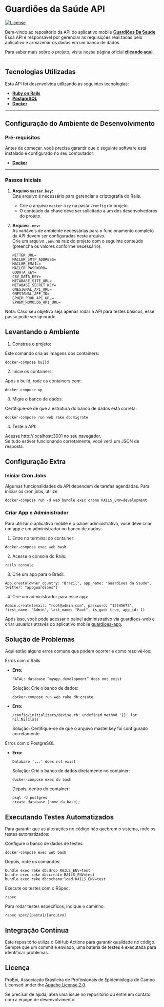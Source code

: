 # Guardiões da Saúde API

[![License](https://img.shields.io/badge/License-Apache%202.0-blue.svg)](https://opensource.org/licenses/Apache-2.0)

Bem-vindo ao repositório da API do aplicativo mobile **[Guardiões Da Saúde](https://github.com/proepidesenvolvimento/guardioes-app)**.  
Essa API é responsável por gerenciar as requisições realizadas pelo aplicativo e armazenar os dados em um banco de dados.

Para saber mais sobre o projeto, visite nossa página oficial **[clicando aqui](https://proepidesenvolvimento.github.io/guardioes-api/)**.

---

## Tecnologias Utilizadas

Esta API foi desenvolvida utilizando as seguintes tecnologias:

- **[Ruby on Rails](https://rubyonrails.org/)**
- **[PostgreSQL](https://www.postgresql.org/)**
- **[Docker](https://www.docker.com/)**

---

## Configuração do Ambiente de Desenvolvimento

### Pré-requisitos

Antes de começar, você precisa garantir que o seguinte software está instalado e configurado no seu computador:

- **[Docker](https://www.docker.com/)**

---

### Passos Iniciais

1. **Arquivo `master.key`:**  
   Este arquivo é necessário para gerenciar a criptografia do Rails.

   - Crie o arquivo `master.key` na pasta `/config` do projeto.
   - O conteúdo da chave deve ser solicitado a um dos desenvolvedores do projeto.

2. **Arquivo `.env`:**  
   As variáveis de ambiente necessárias para o funcionamento completo da API devem ser configuradas neste arquivo.  
   Crie um arquivo `.env` na raiz do projeto com o seguinte conteúdo (preencha os valores conforme necessário):

   ```
   NITTER_URL=
   MAILER_SMTP_ADDRESS=
   MAILER_EMAIL=
   MAILER_PASSWORD=
   GODATA_KEY=
   CSV_DATA_KEY=
   METABASE_SITE_URL=
   METABASE_SECRET_KEY=
   ONESIGNAL_API_URL=
   ONESIGNAL_APP_ID=
   EPHEM_PROD_API_URL=
   EPHEM_HOMOLOG_API_URL=
   ```

Nota: Caso seu objetivo seja apenas rodar a API para testes básicos, esse passo pode ser ignorado.

## Levantando o Ambiente

1. Construa o projeto:

Este comando cria as imagens dos containers:

```
docker-compose build
```

2. Inicie os containers:

Após o build, rode os containers com:

```
docker-compose up
```

3. Migre o banco de dados:

Certifique-se de que a estrutura do banco de dados está correta:

```
docker-compose run web rake db:migrate
```

4. Teste a API:

Acesse http://localhost:3001 no seu navegador.  
Se tudo estiver funcionando corretamente, você verá um JSON de resposta.

## Configuração Extra

### Iniciar Cron Jobs

Algumas funcionalidades da API dependem de tarefas agendadas. Para iniciar os cron jobs, utilize:

```
docker-compose run -d web bundle exec crono RAILS_ENV=development
```

### Criar App e Administrador

Para utilizar o aplicativo mobile e o painel administrativo, você deve criar um app e um administrador no banco de dados:

1. Entre no terminal do container:

```
docker-compose exec web bash
```

2. Acesse o console do Rails:

```
rails console
```

3. Crie um app para o Brasil:

```
App.create(owner_country: "Brazil", app_name: "Guardioes da Saude", twitter: "appguardioes")
```

4. Crie um administrador para esse app:

```
Admin.create(email: "root@admin.com", password: "12345678", first_name: "Admin", last_name: "Root", is_god: true, app_id: 1)
```

Após isso, você pode acessar o painel administrativo via [guardioes-web](https://github.com/proepidesenvolvimento/guardioes-web) e criar usuários através do aplicativo mobile [guardioes-app](https://github.com/proepidesenvolvimento/guardioes-app).

## Solução de Problemas

Aqui estão alguns erros comuns que podem ocorrer e como resolvê-los:

Erros com o Rails

- **Erro:**

  ```
  FATAL: database “myapp_development” does not exist
  ```

  Solução:
  Crie o banco de dados:

  ```
  docker-compose run web rake db:create
  ```

- **Erro:**

  ```
  /config/initializers/devise.rb: undefined method '[]' for nil:NilClass
  ```

  Solução: Certifique-se de que o arquivo master.key foi configurado corretamente.

Erros com o PostgreSQL

- **Erro:**

  ```
  Database '...' does not exist
  ```

  Solução:
  Crie o banco de dados diretamente no container:

  ```
  docker-compose exec db bash
  ```

  Depois, dentro do container:

  ```
  psql -U postgres
  create database [nome_da_base];
  ```

## Executando Testes Automatizados

Para garantir que as alterações no código não quebrem o sistema, rode os testes automatizados:

Configure o banco de dados de testes:

```
docker-compose exec web bash
```

Depois, rode os comandos:

```
bundle exec rake db:drop RAILS_ENV=test
bundle exec rake db:create RAILS_ENV=test
bundle exec rake db:schema:load RAILS_ENV=test
```

Execute os testes com o RSpec:

```
rspec
```

Para rodar testes específicos, indique o caminho:

```
rspec spec/[pasta]/[arquivo]
```

## Integração Contínua

Este repositório utiliza o GitHub Actions para garantir qualidade no código.
Sempre que um commit é enviado, uma bateria de testes é executada para identificar problemas.

## Licença

ProEpi, Associação Brasileira de Profissionais de Epidemiologia de Campo
Licensed under the [Apache License 2.0](LICENSE.md).

Se precisar de ajuda, abra uma issue no repositório ou entre em contato com a equipe de desenvolvimento!

